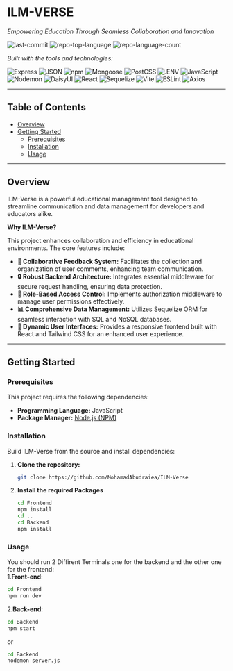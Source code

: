 # ILM-VERSE

*Empowering Education Through Seamless Collaboration and Innovation*

![last-commit](https://img.shields.io/github/last-commit/MohamadAbudraiea/ILM-Verse?style=flat&logo=git&logoColor=white&color=0080ff)  ![repo-top-language](https://img.shields.io/github/languages/top/MohamadAbudraiea/ILM-Verse?style=flat&color=0080ff)  ![repo-language-count](https://img.shields.io/github/languages/count/MohamadAbudraiea/ILM-Verse?style=flat&color=0080ff)



*Built with the tools and technologies:*


![Express](https://img.shields.io/badge/Express-000000.svg?style=flat&logo=Express&logoColor=white) ![JSON](https://img.shields.io/badge/JSON-000000.svg?style=flat&logo=JSON&logoColor=white) ![npm](https://img.shields.io/badge/npm-CB3837.svg?style=flat&logo=npm&logoColor=white) ![Mongoose](https://img.shields.io/badge/Mongoose-F04D35.svg?style=flat&logo=Mongoose&logoColor=white) ![PostCSS](https://img.shields.io/badge/PostCSS-DD3A0A.svg?style=flat&logo=PostCSS&logoColor=white) ![.ENV](https://img.shields.io/badge/.ENV-ECD53F.svg?style=flat&logo=dotenv&logoColor=black) ![JavaScript](https://img.shields.io/badge/JavaScript-F7DF1E.svg?style=flat&logo=JavaScript&logoColor=black) <br>![Nodemon](https://img.shields.io/badge/Nodemon-76D04B.svg?style=flat&logo=Nodemon&logoColor=white) ![DaisyUI](https://img.shields.io/badge/DaisyUI-1AD1A5.svg?style=flat&logo=DaisyUI&logoColor=white) ![React](https://img.shields.io/badge/React-61DAFB.svg?style=flat&logo=React&logoColor=black) ![Sequelize](https://img.shields.io/badge/Sequelize-52B0E7.svg?style=flat&logo=Sequelize&logoColor=white) ![Vite](https://img.shields.io/badge/Vite-646CFF.svg?style=flat&logo=Vite&logoColor=white) ![ESLint](https://img.shields.io/badge/ESLint-4B32C3.svg?style=flat&logo=ESLint&logoColor=white) ![Axios](https://img.shields.io/badge/Axios-5A29E4.svg?style=flat&logo=Axios&logoColor=white)

---

## Table of Contents

- [Overview](#overview)  
- [Getting Started](#getting-started)  
  - [Prerequisites](#prerequisites)  
  - [Installation](#installation)  
  - [Usage](#usage)  

---

## Overview

ILM-Verse is a powerful educational management tool designed to streamline communication and data management for developers and educators alike.

**Why ILM-Verse?**

This project enhances collaboration and efficiency in educational environments. The core features include:

- **💬 Collaborative Feedback System:** Facilitates the collection and organization of user comments, enhancing team communication.
- **🔒 Robust Backend Architecture:** Integrates essential middleware for secure request handling, ensuring data protection.
- **🔑 Role-Based Access Control:** Implements authorization middleware to manage user permissions effectively.
- **📊 Comprehensive Data Management:** Utilizes Sequelize ORM for seamless interaction with SQL and NoSQL databases.
- **📱 Dynamic User Interfaces:** Provides a responsive frontend built with React and Tailwind CSS for an enhanced user experience.

---

## Getting Started

### Prerequisites

This project requires the following dependencies:

- **Programming Language:** JavaScript  
- **Package Manager:** [Node.js (NPM)](https://nodejs.org/en/download/)

  

### Installation

Build ILM-Verse from the source and install dependencies:

1. **Clone the repository:**

   ```bash
   git clone https://github.com/MohamadAbudraiea/ILM-Verse
2. **Install the required Packages**
   ```bash
   cd Frontend
   npm install
   cd ..
   cd Backend
   npm install
  ### Usage
You should run 2 Diffirent Terminals one for the backend and the other one for the frontend:<br>
  1.**Front-end**:
 ```bash
cd Frontend
npm run dev
```
  2.**Back-end**:
```bash
cd Backend
npm start
```
or 
```bash
cd Backend
nodemon server.js
   
